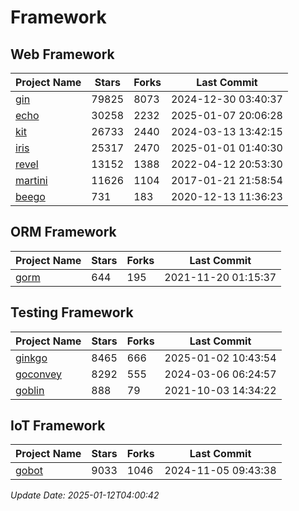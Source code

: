 # Framework

## Web Framework
| Project Name | Stars | Forks | Last Commit |
| ------------ | ----- | ----- | ----------- |
| [gin](https://github.com/gin-gonic/gin) | 79825 | 8073 | 2024-12-30 03:40:37 |
| [echo](https://github.com/labstack/echo) | 30258 | 2232 | 2025-01-07 20:06:28 |
| [kit](https://github.com/go-kit/kit) | 26733 | 2440 | 2024-03-13 13:42:15 |
| [iris](https://github.com/kataras/iris) | 25317 | 2470 | 2025-01-01 01:40:30 |
| [revel](https://github.com/revel/revel) | 13152 | 1388 | 2022-04-12 20:53:30 |
| [martini](https://github.com/go-martini/martini) | 11626 | 1104 | 2017-01-21 21:58:54 |
| [beego](https://github.com/astaxie/beego) | 731 | 183 | 2020-12-13 11:36:23 |

## ORM Framework
| Project Name | Stars | Forks | Last Commit |
| ------------ | ----- | ----- | ----------- |
| [gorm](https://github.com/jinzhu/gorm) | 644 | 195 | 2021-11-20 01:15:37 |

## Testing Framework
| Project Name | Stars | Forks | Last Commit |
| ------------ | ----- | ----- | ----------- |
| [ginkgo](https://github.com/onsi/ginkgo) | 8465 | 666 | 2025-01-02 10:43:54 |
| [goconvey](https://github.com/smartystreets/goconvey) | 8292 | 555 | 2024-03-06 06:24:57 |
| [goblin](https://github.com/franela/goblin) | 888 | 79 | 2021-10-03 14:34:22 |

## IoT Framework
| Project Name | Stars | Forks | Last Commit |
| ------------ | ----- | ----- | ----------- |
| [gobot](https://github.com/hybridgroup/gobot) | 9033 | 1046 | 2024-11-05 09:43:38 |

*Update Date: 2025-01-12T04:00:42*